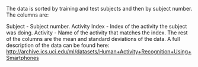 

The data is sorted by training and test subjects and then by subject number. The columns are:

Subject - Subject number.
Activity Index - Index of the activity the subject was doing.
Activity - Name of the activity that matches the index.
The rest of the columns are the mean and standard deviations of the data.
A full description of the data can be found here: http://archive.ics.uci.edu/ml/datasets/Human+Activity+Recognition+Using+Smartphones
